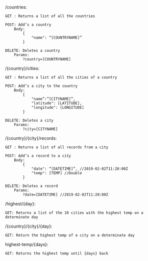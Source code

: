 /countries:

	GET : Returns a list of all the countries

	POST: Add’s a country
		Body:
			{
				"name": “[COUNTRYNAME]”
			}

	DELETE: Deletes a country
		Params:
			?country=[COUNTRYNAME]

/{country}/cities:

	GET : Returns a list of all the cities of a country

	POST: Add’s a city to the country
		Body:
			{
				"name”:”[CITYNAME]”,
				"latitude": [LATITUDE],
				"longitude": [LONGITUDE]
			}

	DELETE: Deletes a city
		Params:
			?city=[CITYNAME]


/{country}/{city}/records:

	GET : Returns a list of all records from a city

	POST: Add’s a record to a city
		Body:
			{
				"date": “[DATETIME]”, //2019-02-02T11:20:00Z
				"temp": [TEMP] //Double
			}
	
	DELETE: Deletes a record
		Params:
			?date=[DATETIME] //2019-02-02T11:20:00Z



/highest/{day}:

	GET: Returns a list of the 10 cities with the highest temp on a determinate day


/{country}/{city}/{day}:
	
	GET: Return the highest temp of a city on a determinate day

highest-temp/{days}:

	GET: Returns the highest temp until {days} back
